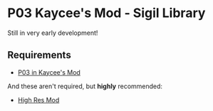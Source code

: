 # P03 Kaycee's Mod - Sigil Library

Still in very early development!

## Requirements

- [P03 in Kaycee's Mod](https://thunderstore.io/c/inscryption/p/Infiniscryption/P03_In_Kaycees_Mod/)

And these aren't required, but **highly** recommended:

- [High Res Mod](https://inscryption.thunderstore.io/package/overfall/InscryptionHighRes/)